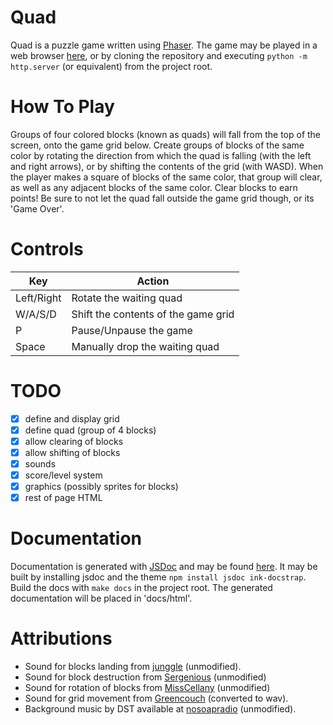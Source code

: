 Quad
====

Quad is a puzzle game written using [Phaser][phaser]. The game may be played in a web browser [here][live], or by cloning the repository and executing `python -m http.server` (or equivalent) from the project root.

How To Play
===========

Groups of four colored blocks (known as quads) will fall from the top of the screen, onto the game grid below. Create groups of blocks of the same color by rotating the direction from which the quad is falling (with the left and right arrows), or by shifting the contents of the grid (with WASD). When the player makes a square of blocks of the same color, that group will clear, as well as any adjacent blocks of the same color. Clear blocks to earn points! Be sure to not let the quad fall outside the game grid though, or its 'Game Over'.

Controls
========

| Key           | Action                               |
|-------------- | -------------                        |
| Left/Right    | Rotate the waiting quad              |
| W/A/S/D       | Shift the contents of the game grid  |
| P             | Pause/Unpause the game               |
| Space         | Manually drop the waiting quad       |

TODO
====

- [x] define and display grid
- [x] define quad (group of 4 blocks)
- [x] allow clearing of blocks
- [x] allow shifting of blocks
- [x] sounds
- [x] score/level system
- [x] graphics (possibly sprites for blocks)
- [x] rest of page HTML

Documentation
=============

Documentation is generated with [JSDoc][jsdoc] and may be found [here][docs]. It may be built by installing jsdoc and the theme `npm install jsdoc ink-docstrap`. Build the docs with `make docs` in the project root. The generated documentation will be placed in 'docs/html'.

Attributions
============

* Sound for blocks landing from [junggle][junggle] (unmodified).
* Sound for block destruction from [Sergenious][sergenious] (unmodified)
* Sound for rotation of blocks from [MissCellany][misscellany] (unmodified)
* Sound for grid movement from [Greencouch][greencouch] (converted to wav).
* Background music by DST available at [nosoapradio][nosoap] (unmodified).

[phaser]: http://phaser.io/
[live]: http://alschwalm.github.io/Quad
[jsdoc]: http://usejsdoc.org/
[docs]: http://alschwalm.github.io/Quad/docs/html/index.html
[junggle]: http://www.freesound.org/people/junggle/sounds/29294/
[sergenious]: http://www.freesound.org/people/Sergenious/sounds/55816/
[greencouch]: http://www.freesound.org/people/Greencouch/sounds/124909/
[misscellany]: http://www.freesound.org/people/MissCellany/sounds/240640/
[nosoap]: http://www.nosoapradio.us/
